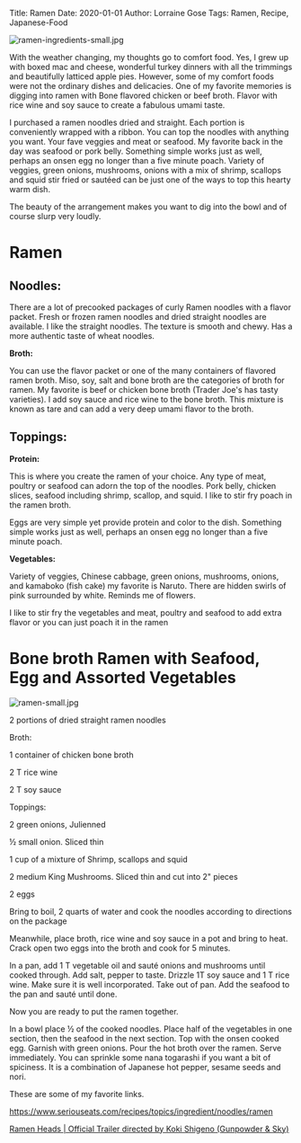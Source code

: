 Title: Ramen
Date: 2020-01-01
Author: Lorraine Gose
Tags: Ramen, Recipe, Japanese-Food

![ramen-ingredients-small.jpg]({static}/images/ramen-ingredients-small.jpg)

With the weather changing, my thoughts go to comfort food. Yes, I grew
up with boxed mac and cheese, wonderful turkey dinners with all the
trimmings and beautifully latticed apple pies. However, some of my
comfort foods were not the ordinary dishes and delicacies. One of my
favorite memories is digging into ramen with Bone flavored chicken or
beef broth. Flavor with rice wine and soy sauce to create a fabulous
umami taste.

I purchased a ramen noodles dried and straight. Each portion is
conveniently wrapped with a ribbon. You can top the noodles with
anything you want. Your fave veggies and meat or seafood. My favorite
back in the day was seafood or pork belly. Something simple works just
as well, perhaps an onsen egg no longer than a five minute poach.
Variety of veggies, green onions, mushrooms, onions with a mix of
shrimp, scallops and squid stir fried or sautéed can be just one of the
ways to top this hearty warm dish.

The beauty of the arrangement makes you want to dig into the bowl and of
course slurp very loudly.


# Ramen

## Noodles:

There are a lot of precooked packages of curly Ramen noodles with a
flavor packet. Fresh or frozen ramen noodles and dried straight noodles
are available. I like the straight noodles. The texture is smooth and
chewy. Has a more authentic taste of wheat noodles.

**Broth:**

You can use the flavor packet or one of the many containers of flavored
ramen broth. Miso, soy, salt and bone broth are the categories of broth
for ramen. My favorite is beef or chicken bone broth (Trader Joe's has
tasty varieties). I add soy sauce and rice wine to the bone broth. This
mixture is known as tare and can add a very deep umami flavor to the
broth.

## Toppings:

**Protein:**

This is where you create the ramen of your choice. Any type of meat,
poultry or seafood can adorn the top of the noodles. Pork belly, chicken
slices, seafood including shrimp, scallop, and squid. I like to stir fry
poach in the ramen broth.

Eggs are very simple yet provide protein and color to the dish.
Something simple works just as well, perhaps an onsen egg no longer than
a five minute poach.

**Vegetables:**

Variety of veggies, Chinese cabbage, green onions, mushrooms, onions,
and kamaboko (fish cake) my favorite is Naruto. There are hidden swirls
of pink surrounded by white. Reminds me of flowers.

I like to stir fry the vegetables and meat, poultry and seafood to add
extra flavor or you can just poach it in the ramen

# Bone broth Ramen with Seafood, Egg and Assorted Vegetables

![ramen-small.jpg]({static}/images/ramen-small.jpg)

2 portions of dried straight ramen noodles

Broth:

1 container of chicken bone broth

2 T rice wine

2 T soy sauce

Toppings:

2 green onions, Julienned

½ small onion. Sliced thin

1 cup of a mixture of Shrimp, scallops and squid

2 medium King Mushrooms. Sliced thin and cut into 2" pieces

2 eggs

Bring to boil, 2 quarts of water and cook the noodles according to
directions on the package

Meanwhile, place broth, rice wine and soy sauce in a pot and bring to
heat. Crack open two eggs into the broth and cook for 5 minutes.

In a pan, add 1 T vegetable oil and sauté onions and mushrooms until
cooked through. Add salt, pepper to taste. Drizzle 1T soy sauce and 1 T
rice wine. Make sure it is well incorporated. Take out of pan. Add the
seafood to the pan and sauté until done.

Now you are ready to put the ramen together.

In a bowl place ½ of the cooked noodles. Place half of the vegetables in
one section, then the seafood in the next section. Top with the onsen
cooked egg. Garnish with green onions. Pour the hot broth over the
ramen. Serve immediately. You can sprinkle some nana togarashi if you
want a bit of spiciness. It is a combination of Japanese hot pepper,
sesame seeds and nori.

These are some of my favorite links.

<https://www.seriouseats.com/recipes/topics/ingredient/noodles/ramen>

[Ramen Heads \| Official Trailer directed by Koki Shigeno (Gunpowder &
Sky)](<https://www.youtube.com/watch?v=aLkRcFG1pWo>)
